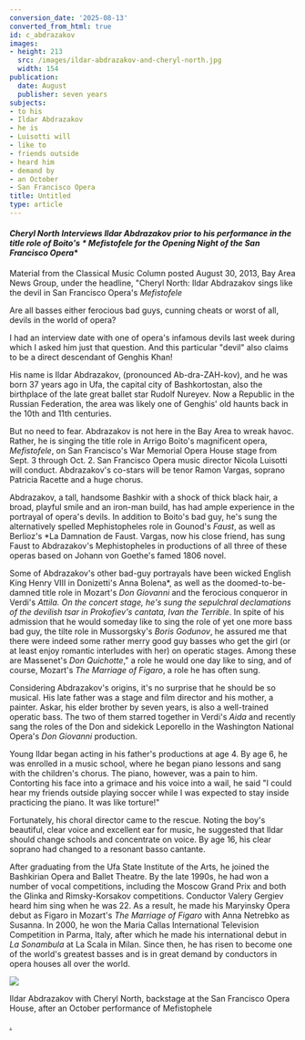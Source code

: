 ```yaml
---
conversion_date: '2025-08-13'
converted_from_html: true
id: c_abdrazakov
images:
- height: 213
  src: /images/ildar-abdrazakov-and-cheryl-north.jpg
  width: 154
publication:
  date: August
  publisher: seven years
subjects:
- to his
- Ildar Abdrazakov
- he is
- Luisotti will
- like to
- friends outside
- heard him
- demand by
- an October
- San Francisco Opera
title: Untitled
type: article
---
```


#### **Cheryl North Interviews Ildar Abdrazakov prior to his performance in the title role of Boito's * Mefistofele* for the Opening Night of the San Francisco Opera**

Material from the Classical Music Column posted August 30, 2013, Bay Area News Group, under the headline, "Cheryl North: Ildar Abdrazakov sings like the devil in San Francisco Opera's *Mefistofele*

Are all basses either ferocious bad guys, cunning cheats or worst of all, devils in the world of opera?

I had an interview date with one of opera's infamous devils last week during which I asked him just that question. And this particular "devil" also claims to be a direct descendant of Genghis Khan!

His name is Ildar Abdrazakov, (pronounced Ab-dra-ZAH-kov), and he was born 37 years ago in Ufa, the capital city of Bashkortostan, also the birthplace of the late great ballet star Rudolf Nureyev. Now a Republic in the Russian Federation, the area was likely one of Genghis' old haunts back in the 10th and 11th centuries.

But no need to fear. Abdrazakov is not here in the Bay Area to wreak havoc. Rather, he is singing the title role in Arrigo Boito's magnificent opera, *Mefistofele*, on San Francisco's War Memorial Opera House stage from Sept. 3 through Oct. 2. San Francisco Opera music director Nicola Luisotti will conduct. Abdrazakov's co-stars will be tenor Ramon Vargas, soprano Patricia Racette and a huge chorus.

Abdrazakov, a tall, handsome Bashkir with a shock of thick black hair, a broad, playful smile and an iron-man build, has had ample experience in the portrayal of opera's devils. In addition to Boito's bad guy, he's sung the alternatively spelled Mephistopheles role in Gounod's *Faust*, as well as Berlioz's *La Damnation de Faust. Vargas, now his close friend, has sung Faust to Abdrazakov's Mephistopheles in productions of all three of these operas based on Johann von Goethe's famed 1806 novel.

Some of Abdrazakov's other bad-guy portrayals have been wicked English King Henry VIII in Donizetti's Anna Bolena*, as well as the doomed-to-be-damned title role in Mozart's *Don Giovanni* and the ferocious conqueror in Verdi's *Attila. On the concert stage, he's sung the sepulchral declamations of the devilish tsar in Prokofiev's cantata, Ivan the Terrible*. In spite of his admission that he would someday like to sing the role of yet one more bass bad guy, the tilte role in Mussorgsky's *Boris Godunov*, he assured me that there were indeed some rather merry good guy basses who get the girl (or at least enjoy romantic interludes with her) on operatic stages. Among these are Massenet's *Don Quichotte*," a role he would one day like to sing, and of course, Mozart's *The Marriage of Figaro*, a role he has often sung.

Considering Abdrazakov's origins, it's no surprise that he should be so musical. His late father was a stage and film director and his mother, a painter. Askar, his elder brother by seven years, is also a well-trained operatic bass. The two of them starred together in Verdi's *Aida* and recently sang the roles of the Don and sidekick Leporello in the Washington National Opera's *Don Giovanni* production.

Young Ildar began acting in his father's productions at age 4. By age 6, he was enrolled in a music school, where he began piano lessons and sang with the children's chorus. The piano, however, was a pain to him. Contorting his face into a grimace and his voice into a wail, he said "I could hear my friends outside playing soccer while I was expected to stay inside practicing the piano. It was like torture!"

Fortunately, his choral director came to the rescue. Noting the boy's beautiful, clear voice and excellent ear for music, he suggested that Ildar should change schools and concentrate on voice. By age 16, his clear soprano had changed to a resonant basso cantante.

After graduating from the Ufa State Institute of the Arts, he joined the Bashkirian Opera and Ballet Theatre. By the late 1990s, he had won a number of vocal competitions, including the Moscow Grand Prix and both the Glinka and Rimsky-Korsakov competitions. Conductor Valery Gergiev heard him sing when he was 22. As a result, he made his Maryinsky Opera debut as Figaro in Mozart's *The Marriage of Figaro* with Anna Netrebko as Susanna. In 2000, he won the Maria Callas International Television Competition in Parma, Italy, after which he made his international debut in *La Sonambula* at La Scala in Milan. Since then, he has risen to become one of the world's greatest basses and is in great demand by conductors in opera houses all over the world.

![](/images/ildar-abdrazakov-and-cheryl-north.jpg)

Ildar Abdrazakov with Cheryl North, backstage at the San Francisco Opera House, after an October performance of Mefistophele

[.](http://www.northworks.net)